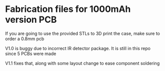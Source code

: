 # Fabrication files for 1000mAh version PCB

If you are going to use the provided STLs to 3D print the case, make sure to order a 0.8mm pcb


V1.0 is buggy due to incorrect IR detector package. It is still in this repo since 5 PCBs were made

V1.1 fixes that, along with some layout change to ease component soldering



